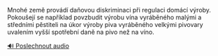 
Mnohé země provádí daňovou diskriminaci při regulaci domácí výroby. Pokoušejí se například povzbudit výrobu vína vyráběného malými a středními pěstiteli na úkor výroby piva vyráběného velkými pivovary uvalením vyšší spotřební daně na pivo než na víno.

[🔊 Poslechnout audio](/data/7-paragraphs/audio/chapter_147/para_005-Mnoh-zem-provd-daovou-diskriminaci-pi-regula.mp3)
